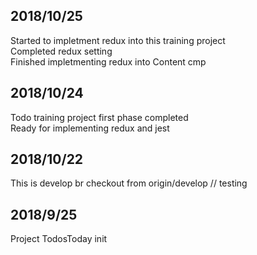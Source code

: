 ## 2018/10/25
Started to impletment redux into this training project  
Completed redux setting  
Finished impletmenting redux into Content cmp  

## 2018/10/24
Todo training project first phase completed  
Ready for implementing redux and jest

## 2018/10/22
This is develop br checkout from origin/develop // testing


## 2018/9/25
Project TodosToday init
